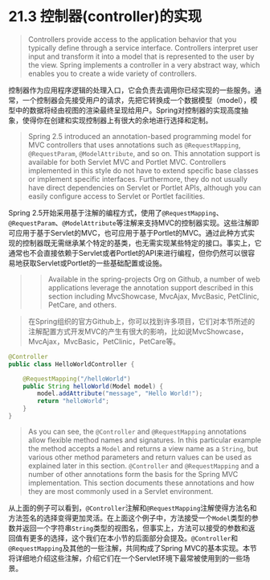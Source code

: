 # 21.3 控制器(controller)的实现

> Controllers provide access to the application behavior that you typically define through a service interface. Controllers interpret user input and transform it into a model that is represented to the user by the view. Spring implements a controller in a very abstract way, which enables you to create a wide variety of controllers.

控制器作为应用程序逻辑的处理入口，它会负责去调用你已经实现的一些服务。通常，一个控制器会先接受用户的请求，先把它转换成一个数据模型（model），模型中的数据将经由视图的渲染最终呈现给用户。Spring对控制器的实现高度抽象，使得你在创建和实现控制器上有很大的余地进行选择和定制。

> Spring 2.5 introduced an annotation-based programming model for MVC controllers that uses annotations such as `@RequestMapping`, `@RequestParam`, `@ModelAttribute`, and so on. This annotation support is available for both Servlet MVC and Portlet MVC. Controllers implemented in this style do not have to extend specific base classes or implement specific interfaces. Furthermore, they do not usually have direct dependencies on Servlet or Portlet APIs, although you can easily configure access to Servlet or Portlet facilities.

Spring 2.5开始采用基于注解的编程方式，使用了`@RequestMapping`、`@RequestParam`、`@ModelAttribute`等注解来支持MVC的控制器实现。这些注解即可应用于基于Servlet的MVC，也可应用于基于Portlet的MVC。通过此种方式实现的控制器既无需继承某个特定的基类，也无需实现某些特定的接口。事实上，它通常也不会直接依赖于Servlet或者Portlet的API来进行编程，但你仍然可以很容易地获取Servlet或Portlet的一些基础配置或设施。

> > Available in the spring-projects Org on Github, a number of web applications leverage the annotation support described in this section including MvcShowcase, MvcAjax, MvcBasic, PetClinic, PetCare, and others.

> 在Spring组织的官方Github上，你可以找到许多项目，它们对本节所述的注解配置方式开发MVC的产生有很大的影响，比如说MvcShowcase，MvcAjax，MvcBasic，PetClinic，PetCare等。

```java
@Controller
public class HelloWorldController {

    @RequestMapping("/helloWorld")
    public String helloWorld(Model model) {
        model.addAttribute("message", "Hello World!");
        return "helloWorld";
    }
}
```

> As you can see, the `@Controller` and `@RequestMapping` annotations allow flexible method names and signatures. In this particular example the method accepts a `Model` and returns a view name as a `String`, but various other method parameters and return values can be used as explained later in this section. `@Controller` and `@RequestMapping` and a number of other annotations form the basis for the Spring MVC implementation. This section documents these annotations and how they are most commonly used in a Servlet environment.

从上面的例子可以看到，`@Controller`注解和`@RequestMapping`注解使得方法名和方法签名的选择变得更加灵活。在上面这个例子中，方法接受一个`Model`类型的参数并返回一个字符串`String`类型的视图名，但事实上，方法可以接受的参数和返回值有更多的选择，这个我们在本小节的后面部分会提及。`@Controller`和`@RequestMapping`及其他的一些注解，共同构成了Spring MVC的基本实现。本节将详细地介绍这些注解，介绍它们在一个Servlet环境下最常被使用到的一些场景。



